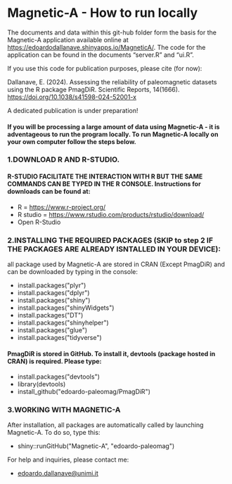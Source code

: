 # Magnetic-A - How to run locally

The documents and data within this git-hub folder form the basis for the Magnetic-A application available online at https://edoardodallanave.shinyapps.io/MagneticA/. The code for the application can be found in the documents “server.R” and “ui.R”. 

If you use this code for publication purposes, please cite (for now):

Dallanave, E. (2024). Assessing the reliability of paleomagnetic datasets using the R package PmagDiR. Scientific Reports, 14(1666). https://doi.org/10.1038/s41598-024-52001-x

A dedicated publication is under preparation!

#### If you will be processing a large amount of data using Magnetic-A - it is adventageous to run the program locally. To run Magnetic-A locally on your own computer follow the steps below.

### 1.DOWNLOAD R AND R-STUDIO. 
#### R-STUDIO FACILITATE THE INTERACTION WITH R BUT THE SAME COMMANDS CAN BE TYPED IN THE R CONSOLE. Instructions for downloads can be found at:
* R = https://www.r-project.org/
* R studio = https://www.rstudio.com/products/rstudio/download/
* Open R-Studio

### 2.INSTALLING THE REQUIRED PACKAGES (SKIP to step 2 IF THE PACKAGES ARE ALREADY ISNTALLED IN YOUR DEVICE): 
all package used by Magnetic-A are stored in CRAN (Except PmagDiR) and can be downloaded by typing in the console:

* install.packages("plyr")
* install.packages("dplyr")
* install.packages("shiny")
* install.packages("shinyWidgets")
* install.packages("DT")
* install.packages("shinyhelper")
* install.packages("glue")
* install.packages("tidyverse")
  
#### PmagDiR is stored in GitHub. To install it, devtools (package hosted in CRAN) is required. Please type:

* install.packages("devtools")
* library(devtools)
* install_github("edoardo-paleomag/PmagDiR")

### 3.WORKING WITH MAGNETIC-A

After installation, all packages are automatically called by launching Magnetic-A. To do so, type this:

* shiny::runGitHub("Magnetic-A", "edoardo-paleomag")

For help and inquiries, please contact me: 

* edoardo.dallanave@unimi.it


